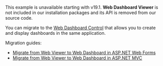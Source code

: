 This example is unavailable starting with v19.1. **Web Dashboard Viewer** is not included in our installation packages and its API is removed from our source code. 

You can migrate to the [Web Dashboard Control](https://docs.devexpress.com/Dashboard/115955/) that allows you to create and display dashboards in the same application. 

Migration guides:
- [Migrate from Web Viewer to Web Dashboard in ASP.NET Web Forms](https://docs.devexpress.com/Dashboard/400650?v=19.1)
- [Migrate from Web Viewer to Web Dashboard in ASP.NET MVC](https://docs.devexpress.com/Dashboard/400651?v=19.1)
